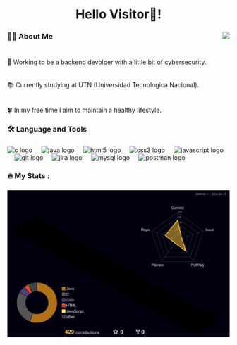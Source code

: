 <h1 align="center">Hello Visitor👋!</h1>

###

<img align="right" height="250" src="https://www.icegif.com/wp-content/uploads/2021/11/icegif-658.gif"/>

###

<h3 align="left">👩‍💻  About Me</h3>

###

<p align="left"><br>🔭 Working to be a backend devolper with a little bit of cybersecurity. <br><br><br>📚 Currently studying at UTN (Universidad Tecnologica Nacional).<br><br><br>🍀 In my free time I aim to maintain a healthy lifestyle.</p>

###

<h3 align="left">🛠 Language and Tools</h3>

###

<div align="left">
  <img src="https://skillicons.dev/icons?i=c" height="30" alt="c logo"  />
  <img width="12" />
  <img src="https://skillicons.dev/icons?i=java" height="30" alt="java logo"  />
  <img width="12" />
  <img src="https://skillicons.dev/icons?i=html" height="30" alt="html5 logo"  />
  <img width="12" />
  <img src="https://skillicons.dev/icons?i=css" height="30" alt="css3 logo"  />
  <img width="12" />
  <img src="https://skillicons.dev/icons?i=js" height="30" alt="javascript logo"  />
  <img width="12" />
  <img src="https://skillicons.dev/icons?i=git" height="30" alt="git logo"  />
  <img width="12" />
  <img src="https://cdn.simpleicons.org/jira/0052CC" height="30" alt="jira logo"  />
  <img width="12" />
  <img src="https://cdn.simpleicons.org/mysql/4479A1" height="30" alt="mysql logo"  />
  <img width="12" />
  <img src="https://cdn.simpleicons.org/postman/FF6C37" height="30" alt="postman logo"  />
</div>

###

<h3 align="left">🔥   My Stats :</h3>

###

<img src="./profile-3d-contrib/profile-night-rainbow.svg" alt="Descripción de la imagen"/>





<!--
**Fabri-dev/Fabri-dev** is a ✨ _special_ ✨ repository because its `README.md` (this file) appears on your GitHub profile.

Here are some ideas to get you started:

- 🔭 I’m currently working on ...
- 🌱 I’m currently learning ...
- 👯 I’m looking to collaborate on ...
- 🤔 I’m looking for help with ...
- 💬 Ask me about ...
- 📫 How to reach me: ...
- 😄 Pronouns: ...
- ⚡ Fun fact: ...
-->
